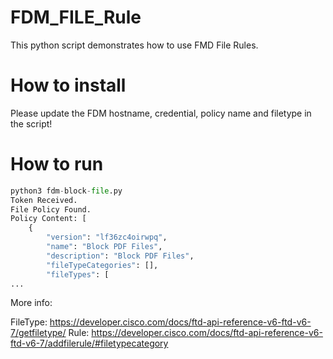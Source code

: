# FDM_FILE_Rule

This python script demonstrates how to use FMD File Rules. 


# How to install  

Please update the FDM hostname, credential, policy name and filetype in the script!


# How to run  

```py
python3 fdm-block-file.py  
Token Received.  
File Policy Found.  
Policy Content: [  
    {
        "version": "lf36zc4oirwpq",  
        "name": "Block PDF Files",  
        "description": "Block PDF Files",  
        "fileTypeCategories": [],  
        "fileTypes": [  
...  
```



More info:

FileType:
https://developer.cisco.com/docs/ftd-api-reference-v6-ftd-v6-7/getfiletype/
Rule:
https://developer.cisco.com/docs/ftd-api-reference-v6-ftd-v6-7/addfilerule/#filetypecategory
